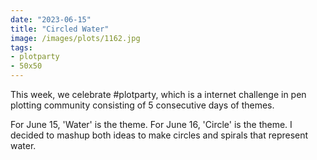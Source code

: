 ```yaml
---
date: "2023-06-15"
title: "Circled Water"
image: /images/plots/1162.jpg
tags:
- plotparty
- 50x50
---
```


This week, we celebrate #plotparty, which is a internet challenge in pen plotting community consisting of 5 consecutive days of themes.

For June 15, 'Water' is the theme. For June 16, 'Circle' is the theme. I decided to mashup both ideas to make circles and spirals that represent water.